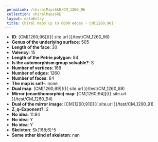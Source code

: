 ```yaml
--- 
 permalink: /chiralMaps6kE/CM_1260_96 
 collection: chiralMaps6kE
 layout: dataEntry
 title: Chiral maps up to 6000 edges - CM[1260;96]
---
```


- **ID**: [CM[1260;96]]({{ site.url }}/test/CM_1260_96)
- **Genus of the underlying surface**: 505
- **Length of the face**: 30
- **Valency**: 15
- **Length of the Petrie polygon**: 84
- **Is the automorphism group solvable?**: S
- **Number of vertices**: 168
- **Number of edges**: 1260
- **Number of faces**: 84
- **The map is self-**: none
- **Dual map**: [CM[1260;89]]({{ site.url }}/test/CM_1260_89)
- **Mirror (enantihomorphic) map**: [CM[1260;94]]({{ site.url }}/test/CM_1260_94)
- **Dual of the mirror image**: [CM[1260;91]]({{ site.url }}/test/CM_1260_91)
- **Z_q-Exponent?**: 2
- **No idea**:  11:94
- **No idea**: Y
- **No idea**: Y
- **Skeleton**: Sk(168;6)^5
- **Some other kind of skeleton**: nan
